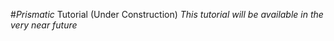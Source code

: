#*Prismatic* Tutorial (Under Construction)
*This tutorial will be available in the very near future*

